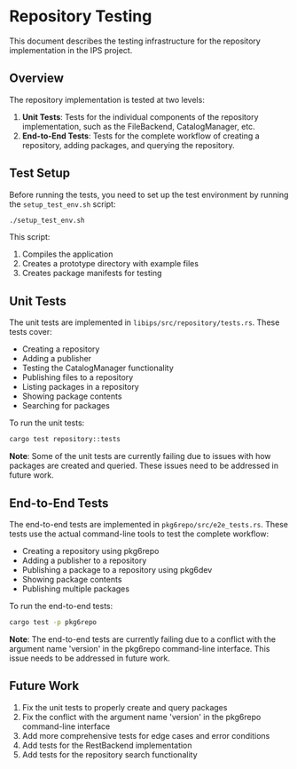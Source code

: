 # Repository Testing

This document describes the testing infrastructure for the repository implementation in the IPS project.

## Overview

The repository implementation is tested at two levels:

1. **Unit Tests**: Tests for the individual components of the repository implementation, such as the FileBackend, CatalogManager, etc.
2. **End-to-End Tests**: Tests for the complete workflow of creating a repository, adding packages, and querying the repository.

## Test Setup

Before running the tests, you need to set up the test environment by running the `setup_test_env.sh` script:

```bash
./setup_test_env.sh
```

This script:
1. Compiles the application
2. Creates a prototype directory with example files
3. Creates package manifests for testing

## Unit Tests

The unit tests are implemented in `libips/src/repository/tests.rs`. These tests cover:

- Creating a repository
- Adding a publisher
- Testing the CatalogManager functionality
- Publishing files to a repository
- Listing packages in a repository
- Showing package contents
- Searching for packages

To run the unit tests:

```bash
cargo test repository::tests
```

**Note**: Some of the unit tests are currently failing due to issues with how packages are created and queried. These issues need to be addressed in future work.

## End-to-End Tests

The end-to-end tests are implemented in `pkg6repo/src/e2e_tests.rs`. These tests use the actual command-line tools to test the complete workflow:

- Creating a repository using pkg6repo
- Adding a publisher to a repository
- Publishing a package to a repository using pkg6dev
- Showing package contents
- Publishing multiple packages

To run the end-to-end tests:

```bash
cargo test -p pkg6repo
```

**Note**: The end-to-end tests are currently failing due to a conflict with the argument name 'version' in the pkg6repo command-line interface. This issue needs to be addressed in future work.

## Future Work

1. Fix the unit tests to properly create and query packages
2. Fix the conflict with the argument name 'version' in the pkg6repo command-line interface
3. Add more comprehensive tests for edge cases and error conditions
4. Add tests for the RestBackend implementation
5. Add tests for the repository search functionality